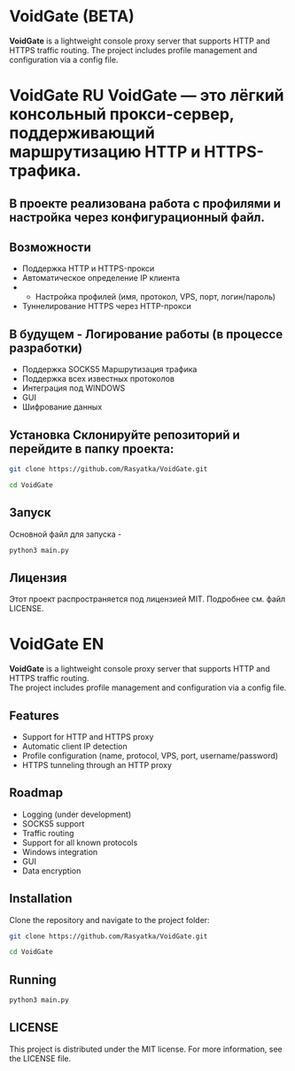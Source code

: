 # VoidGate (BETA)
**VoidGate** is a lightweight console proxy server that supports HTTP and HTTPS traffic routing.   The project includes profile management and configuration via a config file.


# VoidGate RU **VoidGate** — это лёгкий консольный прокси-сервер, поддерживающий маршрутизацию HTTP и HTTPS-трафика.


## В проекте реализована работа с профилями и настройка через конфигурационный файл.
## Возможности
- Поддержка HTTP и HTTPS-прокси
- Автоматическое определение IP клиента
- - Настройка профилей (имя, протокол, VPS, порт, логин/пароль)
- Туннелирование HTTPS через HTTP-прокси


## В будущем - Логирование работы (в процессе разработки)
- Поддержка SOCKS5  Маршрутизация трафика
- Поддержка всех известных протоколов
- Интеграция под WINDOWS
- GUI
- Шифрование данных

  
## Установка Склонируйте репозиторий и перейдите в папку проекта:
```bash
git clone https://github.com/Rasyatka/VoidGate.git
```
```bash
cd VoidGate
```
## Запуск
Основной файл для запуска -
```bash
python3 main.py
```
## Лицензия
Этот проект распространяется под лицензией MIT. Подробнее см. файл LICENSE.

# VoidGate EN

**VoidGate** is a lightweight console proxy server that supports HTTP and HTTPS traffic routing.  
The project includes profile management and configuration via a config file.

## Features
- Support for HTTP and HTTPS proxy
- Automatic client IP detection
- Profile configuration (name, protocol, VPS, port, username/password)
- HTTPS tunneling through an HTTP proxy

## Roadmap
- Logging (under development)
- SOCKS5 support
- Traffic routing
- Support for all known protocols
- Windows integration
- GUI
- Data encryption

## Installation
Clone the repository and navigate to the project folder:
```bash
git clone https://github.com/Rasyatka/VoidGate.git
```
```bash
cd VoidGate
```
## Running 
```bash
python3 main.py
```

## LICENSE
This project is distributed under the MIT license. For more information, see the LICENSE file.
